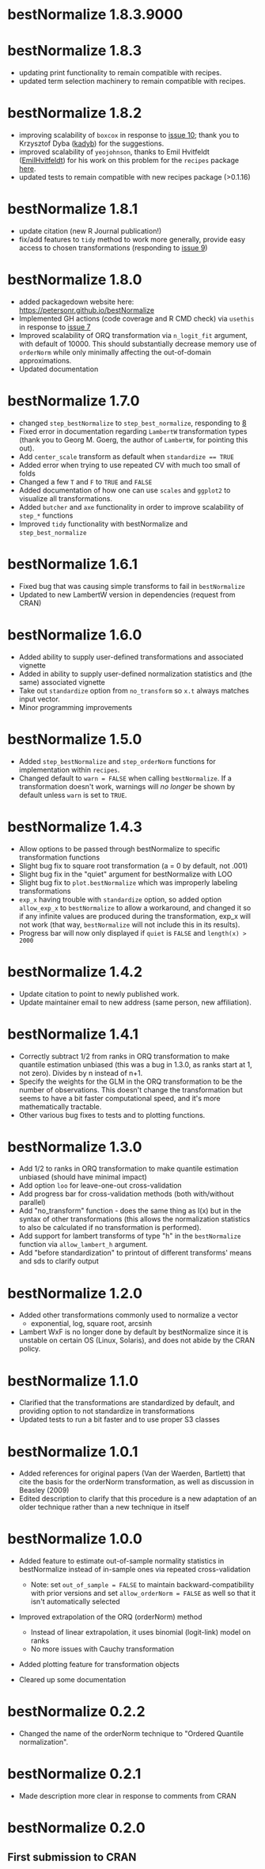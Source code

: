 # bestNormalize 1.8.3.9000

# bestNormalize 1.8.3

- updating print functionality to remain compatible with recipes. 
- updated term selection machinery to remain compatible with recipes.

# bestNormalize 1.8.2

- improving scalability of `boxcox` in response to [issue 10](https://github.com/petersonR/bestNormalize/issues/10); thank you to Krzysztof Dyba ([kadyb](https://github.com/kadyb)) for the suggestions. 
- improved scalability of `yeojohnson`, thanks to Emil Hvitfeldt ([EmilHvitfeldt](https://github.com/EmilHvitfeldt)) for his work on this problem for the `recipes` package [here](https://github.com/tidymodels/recipes/issues/782). 
- updated tests to remain compatible with new recipes package (>0.1.16)

# bestNormalize 1.8.1
- update citation (new R Journal publication!)
- fix/add features to `tidy` method to work more generally, provide easy access to 
  chosen transformations (responding to [issue 9](https://github.com/petersonR/bestNormalize/issues/9))

# bestNormalize 1.8.0

- added packagedown website here: https://petersonr.github.io/bestNormalize
- Implemented GH actions (code coverage and R CMD check) via `usethis` in response to [issue 7](https://github.com/petersonR/bestNormalize/issues/7)
- Improved scalability of ORQ transformation via `n_logit_fit` argument, with default of 10000. This should substantially decrease memory use of `orderNorm` while only minimally affecting the out-of-domain approximations. 
- Updated documentation

# bestNormalize 1.7.0

- changed `step_bestNormalize` to `step_best_normalize`, responding to [8](https://github.com/petersonR/bestNormalize/issues/8)
- Fixed error in documentation regarding `LambertW` transformation types 
  (thank you to Georg M. Goerg, the author of `LambertW`, for pointing this out). 
- Add `center_scale` transform as default when `standardize == TRUE`
- Added error when trying to use repeated CV with much too small of folds 
- Changed a few `T` and `F` to `TRUE` and `FALSE` 
- Added documentation of how one can use `scales` and `ggplot2` to visualize all transformations.
- Added `butcher` and `axe` functionality in order to improve scalability of `step_*` functions
- Improved `tidy` functionality with bestNormalize and `step_best_normalize`

# bestNormalize 1.6.1

- Fixed bug that was causing simple transforms to fail in `bestNormalize`
- Updated to new LambertW version in dependencies (request from CRAN)

# bestNormalize 1.6.0

- Added ability to supply user-defined transformations and associated vignette
- Added in ability to supply user-defined normalization statistics and (the same) associated vignette
- Take out `standardize` option from `no_transform` so `x.t` always matches input vector.
- Minor programming improvements

# bestNormalize 1.5.0

- Added `step_bestNormalize` and `step_orderNorm` functions for implementation within `recipes`. 
- Changed default to `warn = FALSE` when calling `bestNormalize`. If a transformation doesn't work, 
  warnings will *no longer* be shown by default unless `warn` is set to `TRUE`.

# bestNormalize 1.4.3

- Allow options to be passed through bestNormalize to specific transformation functions 
- Slight bug fix to square root transformation (a = 0 by default, not .001)
- Slight bug fix in the "quiet" argument for bestNormalize with LOO
- Slight bug fix to `plot.bestNormalize` which was improperly labeling transformations
- `exp_x` having trouble with `standardize` option, so added option `allow_exp_x` to 
  `bestNormalize` to allow a workaround, and changed it so if any infinite values
  are produced during the transformation, exp_x will not work (that way, `bestNormalize`
  will not include this in its results).
- Progress bar will now only displayed if `quiet` is `FALSE` and `length(x) > 2000`

# bestNormalize 1.4.2

- Update citation to point to newly published work.
- Update maintainer email to new address (same person, new affiliation). 

# bestNormalize 1.4.1

- Correctly subtract 1/2 from ranks in ORQ transformation to make quantile estimation unbiased (this was a bug in 1.3.0, as ranks start at 1, not zero). Divides by n instead of n+1. 
- Specify the weights for the GLM in the ORQ transformation to be the number of observations. This doesn't change the transformation but seems to have a bit faster computational speed, and it's more mathematically tractable. 
- Other various bug fixes to tests and to plotting functions.

# bestNormalize 1.3.0

- Add 1/2 to ranks in ORQ transformation to make quantile estimation unbiased (should have minimal impact)
- Add option `loo` for leave-one-out cross-validation
- Add progress bar for cross-validation methods (both with/without parallel) 
- Add "no_transform" function - does the same thing as I(x) but in the syntax of other transformations 
  (this allows the normalization statistics to also be calculated if no transformation is performed). 
- Add support for lambert transforms of type "h" in the `bestNormalize` function via `allow_lambert_h` argument.
- Add "before standardization" to printout of different transforms' means and sds to clarify output

# bestNormalize 1.2.0

- Added other transformations commonly used to normalize a vector 
    - exponential, log, square root, arcsinh
- Lambert WxF is no longer done by default by bestNormalize since it is 
  unstable on certain OS (Linux, Solaris), and does not abide by the CRAN
  policy. 

# bestNormalize 1.1.0

- Clarified that the transformations are standardized by default, and providing option to not standardize in transformations
- Updated tests to run a bit faster and to use proper S3 classes

# bestNormalize 1.0.1

- Added references for original papers (Van der Waerden, Bartlett) 
  that cite the basis for the orderNorm transformation, as well as discussion 
  in Beasley (2009)
- Edited description to clarify that this procedure is a new adaptation of an 
  older technique rather than a new technique in itself

# bestNormalize 1.0.0

- Added feature to estimate out-of-sample normality statistics in bestNormalize 
  instead of in-sample ones via repeated cross-validation
    - Note: set `out_of_sample = FALSE` to maintain backward-compatibility with prior versions
      and set `allow_orderNorm = FALSE` as well so that it isn't automatically selected

- Improved extrapolation of the ORQ (orderNorm) method
    - Instead of linear extrapolation, it uses binomial (logit-link) model on ranks
    - No more issues with Cauchy transformation
    
- Added plotting feature for transformation objects

- Cleared up some documentation

# bestNormalize 0.2.2

- Changed the name of the orderNorm technique to "Ordered Quantile normalization".

# bestNormalize 0.2.1

- Made description more clear in response to comments from CRAN 

# bestNormalize 0.2.0

## First submission to CRAN
